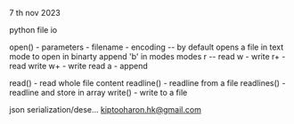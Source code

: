 7 th nov 2023

python file io

open() - parameters - filename - encoding -- by default opens a file in
text mode to open in binarty append 'b' in modes
modes
    r -- read
    w - write
    r+ - read write
    w+ - write read
    a - append

read() - read whole file content
readline() - readline from a file
readlines() - readline and store in array
write() - write to a file


json serialization/dese...
<author><kiptooharon.hk@gmail.com>
